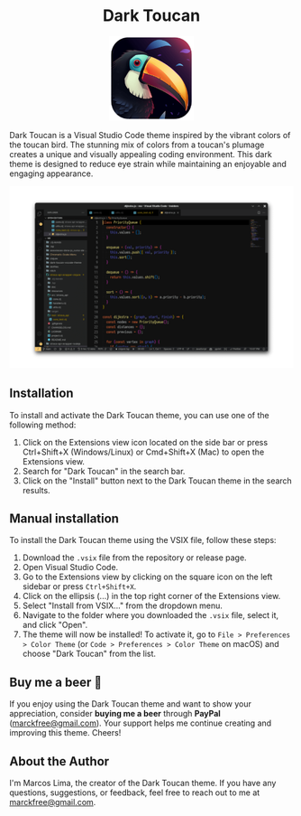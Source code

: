 <h1 align="center">Dark Toucan</h1>

<p align="center">
  <img width="150" height="150" src="./icon.png" alt="Dark Toucan" />
</p>

Dark Toucan is a Visual Studio Code theme inspired by the vibrant colors of the toucan bird. The stunning mix of colors from a toucan's plumage creates a unique and visually appealing coding environment. This dark theme is designed to reduce eye strain while maintaining an enjoyable and engaging appearance.

<p align="center">
  <img src="./screenshot.png" alt="Dark Toucan Theme Screenshot" />
</p>

## Installation

To install and activate the Dark Toucan theme, you can use one of the following method:

1. Click on the Extensions view icon located on the side bar or press Ctrl+Shift+X (Windows/Linux) or Cmd+Shift+X (Mac) to open the Extensions view.
2. Search for "Dark Toucan" in the search bar.
3. Click on the "Install" button next to the Dark Toucan theme in the search results.

## Manual installation

To install the Dark Toucan theme using the VSIX file, follow these steps:

1. Download the `.vsix` file from the repository or release page.
2. Open Visual Studio Code.
3. Go to the Extensions view by clicking on the square icon on the left sidebar or press `Ctrl+Shift+X`.
4. Click on the ellipsis (...) in the top right corner of the Extensions view.
5. Select "Install from VSIX..." from the dropdown menu.
6. Navigate to the folder where you downloaded the `.vsix` file, select it, and click "Open".
7. The theme will now be installed! To activate it, go to `File > Preferences > Color Theme` (or `Code > Preferences > Color Theme` on macOS) and choose "Dark Toucan" from the list.

## Buy me a beer 🍻

If you enjoy using the Dark Toucan theme and want to show your appreciation, consider **buying me a beer** through **PayPal** (marckfree@gmail.com). Your support helps me continue creating and improving this theme. Cheers!

## About the Author

I'm Marcos Lima, the creator of the Dark Toucan theme. If you have any questions, suggestions, or feedback, feel free to reach out to me at [marckfree@gmail.com](mailto:marckfree@gmail.com).
